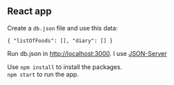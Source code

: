 ## React app

Create a `db.json` file and use this data:

`
{
  "listOfFoods": [],
  "diary": []
}
`

Run db.json in [http://localhost:3000](http://localhost:3000). I use [JSON-Server](https://github.com/typicode/json-server)

Use `npm install` to install the packages. <br>
`npm start` to run the app.
